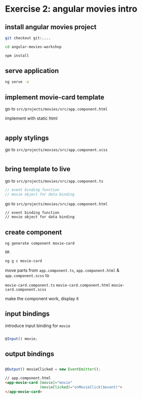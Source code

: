 # Exercise 2: angular movies intro

## install angular movies project

```bash
git checkout git:....

cd angular-movies-workshop

npm install
```

## serve application

```bash
ng serve -o
```

## implement movie-card template

go to `src/projects/movies/src/app.component.html`

implement with static html

```html

```

## apply stylings

go to `src/projects/movies/src/app.component.scss`

```scss

```

## bring template to live

go to `src/projects/movies/src/app.component.ts`

```ts
// event binding function
// movie object for data binding
```

go to `src/projects/movies/src/app.component.html`

```html
// event binding function
// movie object for data binding
```

## create component

```bash
ng generate component movie-card

OR

ng g c movie-card
```

move parts from `app.component.ts`, `app.component.html` & `app.component.scss`
to

`movie-card.component.ts`
`movie-card.component.html`
`movie-card.component.scss`

make the component work, display it

## input bindings

introduce input binding for `movie`

```ts

@Input() movie;

```

## output bindings

```ts

@Output() movieClicked = new EventEmitter();

```

```html
// app.component.html
<app-movie-card [movie]="movie"
                (movieClicked)="onMovieClick($event)">
</app-movie-card>
```
